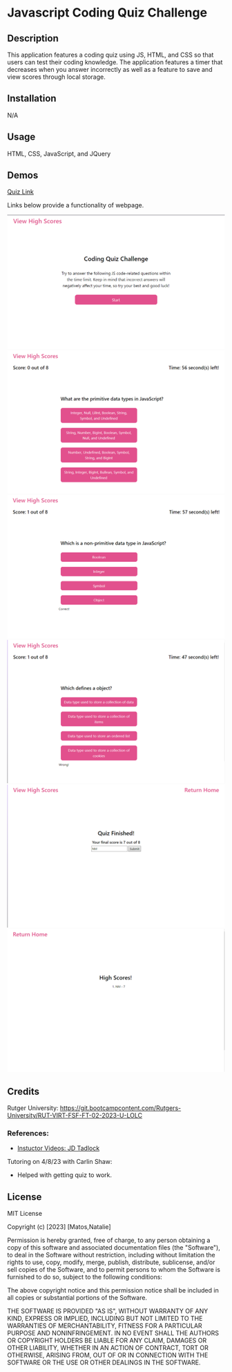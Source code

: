 # Javascript Coding Quiz Challenge

## Description

This application features a coding quiz using JS, HTML, and CSS so that users can test their coding knowledge. The application features a timer that decreases when you answer incorrectly as well as a feature to save and view scores through local storage.

## Installation

N/A

## Usage

HTML, CSS, JavaScript, and JQuery

## Demos

[Quiz Link](https://nmatos12.github.io/Javascript_Coding_Quiz_Challenge/)

Links below provide a functionality of webpage.

![Image showing quiz homepage](assets/images/JS_quiz_home.png)
![Image showing quiz quiz page](assets/images/JS_quiz_quizpage.png)
![Image showing quiz functionality when you answer correctly](assets/images/JS_quiz_quizpage2.png)
![Image showing quiz functionality when you answer incorrectly](assets/images/JS_quiz_quizpage3.png)
![Image showing quiz final page where you get results and can save score](assets/images/JS_quiz_enter_scores.png)
![Image showing quiz highscores page](assets/images/JS_quiz_highscores.png)

## Credits

Rutger University: https://git.bootcampcontent.com/Rutgers-University/RUT-VIRT-FSF-FT-02-2023-U-LOLC

### References:
- [Instuctor Videos: JD Tadlock](https://gist.github.com/jdtdesigns/9cfe05400063902e46aa5f6faabff0ca)

Tutoring on 4/8/23 with Carlin Shaw:
- Helped with getting quiz to work.

## License

MIT License

Copyright (c) [2023] [Matos,Natalie]

Permission is hereby granted, free of charge, to any person obtaining a copy
of this software and associated documentation files (the "Software"), to deal
in the Software without restriction, including without limitation the rights
to use, copy, modify, merge, publish, distribute, sublicense, and/or sell
copies of the Software, and to permit persons to whom the Software is
furnished to do so, subject to the following conditions:

The above copyright notice and this permission notice shall be included in all
copies or substantial portions of the Software.

THE SOFTWARE IS PROVIDED "AS IS", WITHOUT WARRANTY OF ANY KIND, EXPRESS OR
IMPLIED, INCLUDING BUT NOT LIMITED TO THE WARRANTIES OF MERCHANTABILITY,
FITNESS FOR A PARTICULAR PURPOSE AND NONINFRINGEMENT. IN NO EVENT SHALL THE
AUTHORS OR COPYRIGHT HOLDERS BE LIABLE FOR ANY CLAIM, DAMAGES OR OTHER
LIABILITY, WHETHER IN AN ACTION OF CONTRACT, TORT OR OTHERWISE, ARISING FROM,
OUT OF OR IN CONNECTION WITH THE SOFTWARE OR THE USE OR OTHER DEALINGS IN THE
SOFTWARE.